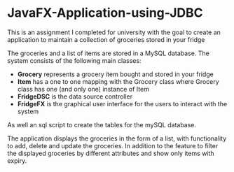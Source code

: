 # JavaFX-Application-using-JDBC
This is an assignment I completed for university with the goal to create an application to maintain a collection of groceries stored in 
your fridge

The groceries and a list of items are stored in a MySQL database.
The system consists of the following main classes:

- **Grocery** represents a grocery item bought and stored in your fridge
- **Item** has a one to one mapping with the Grocery class where Grocery class has one (and only one) instance of Item
- **FridgeDSC** is the data source controller
- **FridgeFX** is the graphical user interface for the users to interact with the system

As well an sql script to create the tables for the mySQL database.

The application displays the groceries in the form of a list, with functionality to add, delete and update the groceries. In addition to
the feature to filter the displayed groceries by different attributes and show only items with expiry.

